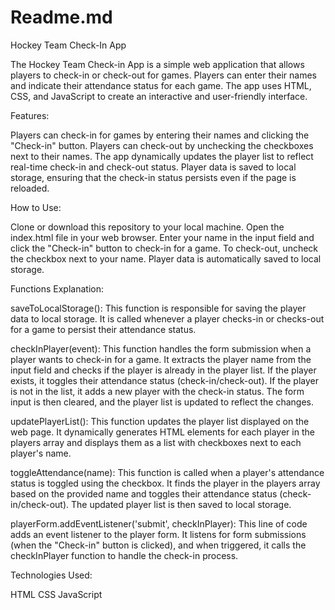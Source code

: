 # Readme.md
Hockey Team Check-In App

The Hockey Team Check-in App is a simple web application that allows players to check-in or check-out for games. Players can enter their names and indicate their attendance status for each game. The app uses HTML, CSS, and JavaScript to create an interactive and user-friendly interface.


Features:

Players can check-in for games by entering their names and clicking the "Check-in" button.
Players can check-out by unchecking the checkboxes next to their names.
The app dynamically updates the player list to reflect real-time check-in and check-out status.
Player data is saved to local storage, ensuring that the check-in status persists even if the page is reloaded.


How to Use:

Clone or download this repository to your local machine.
Open the index.html file in your web browser.
Enter your name in the input field and click the "Check-in" button to check-in for a game.
To check-out, uncheck the checkbox next to your name.
Player data is automatically saved to local storage.


Functions Explanation:

saveToLocalStorage(): This function is responsible for saving the player data to local storage. It is called whenever a player checks-in or checks-out for a game to persist their attendance status.

checkInPlayer(event): This function handles the form submission when a player wants to check-in for a game. It extracts the player name from the input field and checks if the player is already in the player list. If the player exists, it toggles their attendance status (check-in/check-out). If the player is not in the list, it adds a new player with the check-in status. The form input is then cleared, and the player list is updated to reflect the changes.

updatePlayerList(): This function updates the player list displayed on the web page. It dynamically generates HTML elements for each player in the players array and displays them as a list with checkboxes next to each player's name.

toggleAttendance(name): This function is called when a player's attendance status is toggled using the checkbox. It finds the player in the players array based on the provided name and toggles their attendance status (check-in/check-out). The updated player list is then saved to local storage.

playerForm.addEventListener('submit', checkInPlayer): This line of code adds an event listener to the player form. It listens for form submissions (when the "Check-in" button is clicked), and when triggered, it calls the checkInPlayer function to handle the check-in process.


Technologies Used:

HTML
CSS
JavaScript
